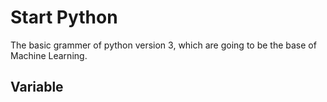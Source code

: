 # Start Python
The basic grammer of python version 3, which are going to be the base of Machine Learning.
## Variable

